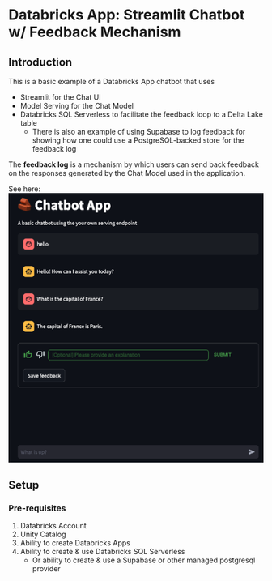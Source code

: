 # Databricks App: Streamlit Chatbot w/ Feedback Mechanism  
  
## Introduction
  
This is a basic example of a Databricks App chatbot that uses
- Streamlit for the Chat UI  
- Model Serving for the Chat Model  
- Databricks SQL Serverless to facilitate the feedback loop to a Delta Lake table  
    - There is also an example of using Supabase to log feedback for showing how one could use a PostgreSQL-backed store for the feedback log  

The **feedback log** is a mechanism by which users can send back feedback on the responses generated by the Chat Model used in the application.  

See here:  
![chatbot-feedback-mechanism](./imgs/chatbot_feedback_loop.png)  
  
## Setup
  
### Pre-requisites  
1. Databricks Account  
2. Unity Catalog  
3. Ability to create Databricks Apps  
4. Ability to create & use Databricks SQL Serverless  
    - Or ability to create & use a Supabase or other managed postgresql provider  


